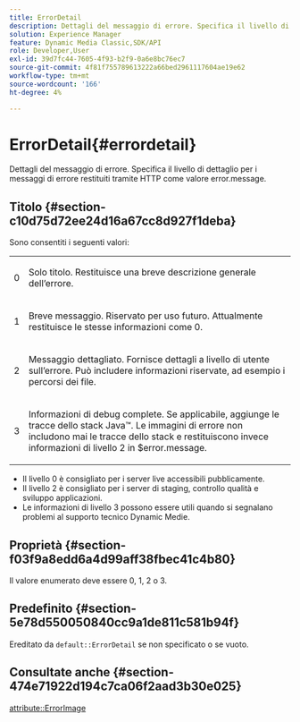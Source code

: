 ```yaml
---
title: ErrorDetail
description: Dettagli del messaggio di errore. Specifica il livello di dettaglio per i messaggi di errore restituiti tramite HTTP come valore error.message.
solution: Experience Manager
feature: Dynamic Media Classic,SDK/API
role: Developer,User
exl-id: 39d7fc44-7605-4f93-b2f9-0a6e8bc76ec7
source-git-commit: 4f81f755789613222a66bed2961117604ae19e62
workflow-type: tm+mt
source-wordcount: '166'
ht-degree: 4%

---
```


# ErrorDetail{#errordetail}

Dettagli del messaggio di errore. Specifica il livello di dettaglio per i messaggi di errore restituiti tramite HTTP come valore error.message.

## Titolo {#section-c10d75d72ee24d16a67cc8d927f1deba}

Sono consentiti i seguenti valori:

<table id="simpletable_7904444FF9F14D678F05094CA9E45664"> 
 <tr class="strow"> 
  <td class="stentry"> <p>0 </p></td> 
  <td class="stentry"> <p>Solo titolo. Restituisce una breve descrizione generale dell’errore. </p></td> 
 </tr> 
 <tr class="strow"> 
  <td class="stentry"> <p>1 </p></td> 
  <td class="stentry"> <p>Breve messaggio. Riservato per uso futuro. Attualmente restituisce le stesse informazioni come 0. </p></td> 
 </tr> 
 <tr class="strow"> 
  <td class="stentry"> <p>2 </p></td> 
  <td class="stentry"> <p>Messaggio dettagliato. Fornisce dettagli a livello di utente sull’errore. Può includere informazioni riservate, ad esempio i percorsi dei file. </p></td> 
 </tr> 
 <tr class="strow"> 
  <td class="stentry"> <p>3 </p></td> 
  <td class="stentry"> <p>Informazioni di debug complete. Se applicabile, aggiunge le tracce dello stack Java™. Le immagini di errore non includono mai le tracce dello stack e restituiscono invece informazioni di livello 2 in <span class="codeph"> $error.message</span>. </p></td> 
 </tr> 
</table>

* Il livello 0 è consigliato per i server live accessibili pubblicamente.
* Il livello 2 è consigliato per i server di staging, controllo qualità e sviluppo applicazioni.
* Le informazioni di livello 3 possono essere utili quando si segnalano problemi al supporto tecnico Dynamic Medie.

## Proprietà {#section-f03f9a8edd6a4d99aff38fbec41c4b80}

Il valore enumerato deve essere 0, 1, 2 o 3.

## Predefinito {#section-5e78d550050840cc9a1de811c581b94f}

Ereditato da `default::ErrorDetail` se non specificato o se vuoto.

## Consultate anche {#section-474e71922d194c7ca06f2aad3b30e025}

[attribute::ErrorImage](../../../../../ir-api/material-cat/image-rendering-api-ref/c-ir-material-catalog/c-ir-attributes-reference/r-ir-errorimage.md#reference-b58bdaba96074c52802ca8dc54bfe2f0)

